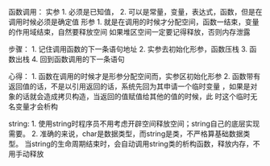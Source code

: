 函数调用：
实参
    1. 必须是已知值， 
    2. 可以是常量，变量，表达式，函数，但是在调用时候必须是确定值
形参
    1. 就是在调用的时候才分配空间，函数一结束，变量的作用域结束，自然要释放空间
       如果堆区空间一定要记得释放，否则内存泄露

步骤：
    1. 记住调用函数的下一条语句地址
    2. 实参去初始化形参，函数压栈
    3. 函数出栈
    4. 回到函数调用的下一条语句

心得：
    1. 函数在调用的时候才是形参分配空间而，实参区初始化形参
    2. 函数带有返回值的话，不是以引用返回的话，系统先回为其申请一个临时变量
       ，如果是对象的话就会造成拷贝构造，当返回的值赋值给其他的值的时候，此
       时这个临时无名变量才会析构

string:
    1. 使用string时程序员不用考虑开辟空间释放空间；string自己的底层实现需要。
    2. 准确的来说，char是数据类型，而string是类，不严格算基础数据类型。
       当string的生命周期结束时，会自动调用string类的析构函数，释放内存，不用手动释放
    

